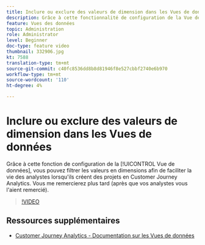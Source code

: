 ```yaml
---
title: Inclure ou exclure des valeurs de dimension dans les Vues de données
description: Grâce à cette fonctionnalité de configuration de la Vue de données, vous pouvez filtrer les valeurs en dimensions afin de faciliter la vie des analystes lorsqu’ils créent des projets dans le Customer Journey Analytics. Vous me remercierez plus tard (après que vos analystes vous l'aient remercié).
feature: Vues des données
topic: Administration
role: Administrator
level: Beginner
doc-type: feature video
thumbnail: 332906.jpg
kt: 7588
translation-type: tm+mt
source-git-commit: c40fc8536dd8b8d81946f8e527cbbf2740e6b970
workflow-type: tm+mt
source-wordcount: '110'
ht-degree: 4%

---
```



# Inclure ou exclure des valeurs de dimension dans les Vues de données

Grâce à cette fonction de configuration de la [!UICONTROL Vue de données], vous pouvez filtrer les valeurs en dimensions afin de faciliter la vie des analystes lorsqu&#39;ils créent des projets en Customer Journey Analytics. Vous me remercierez plus tard (après que vos analystes vous l&#39;aient remercié).

>[!VIDEO](https://video.tv.adobe.com/v/332906/?quality=12&learn=on)

## Ressources supplémentaires

* [Customer Journey Analytics - Documentation sur les Vues de données](https://experienceleague.adobe.com/docs/analytics-platform/using/cja-dataviews/create-dataview.html)
